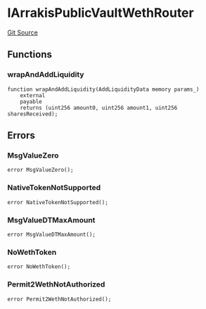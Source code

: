 # IArrakisPublicVaultWethRouter
[Git Source](https://github.com/ArrakisFinance/arrakis-modular/blob/main/src/interfaces/IArrakisPublicVaultWethRouter.sol)


## Functions
### wrapAndAddLiquidity


```solidity
function wrapAndAddLiquidity(AddLiquidityData memory params_)
    external
    payable
    returns (uint256 amount0, uint256 amount1, uint256 sharesReceived);
```

## Errors
### MsgValueZero

```solidity
error MsgValueZero();
```

### NativeTokenNotSupported

```solidity
error NativeTokenNotSupported();
```

### MsgValueDTMaxAmount

```solidity
error MsgValueDTMaxAmount();
```

### NoWethToken

```solidity
error NoWethToken();
```

### Permit2WethNotAuthorized

```solidity
error Permit2WethNotAuthorized();
```

